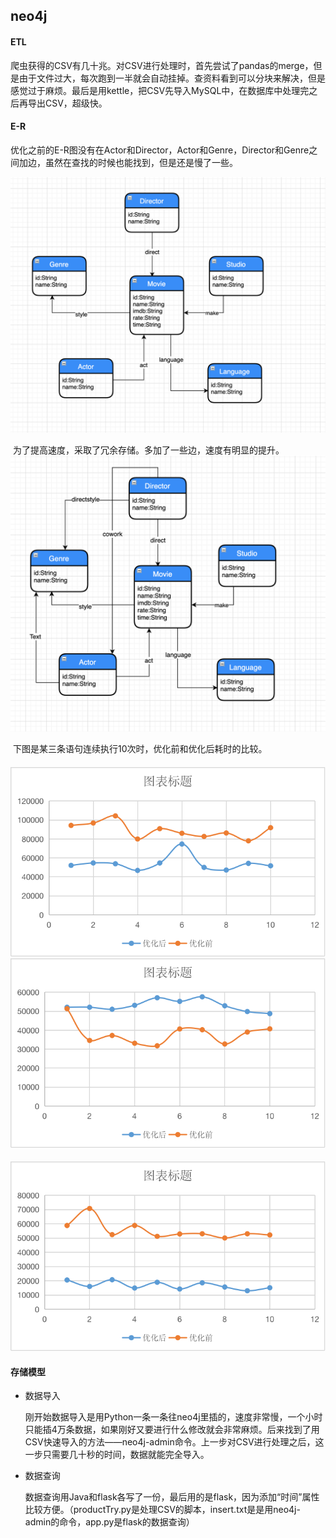 ## neo4j

#### ETL

​	爬虫获得的CSV有几十兆。对CSV进行处理时，首先尝试了pandas的merge，但是由于文件过大，每次跑到一半就会自动挂掉。查资料看到可以分块来解决，但是感觉过于麻烦。最后是用kettle，把CSV先导入MySQL中，在数据库中处理完之后再导出CSV，超级快。

#### E-R

​	优化之前的E-R图没有在Actor和Director，Actor和Genre，Director和Genre之间加边，虽然在查找的时候也能找到，但是还是慢了一些。

![before](readme.assets/before.png)	

​	为了提高速度，采取了冗余存储。多加了一些边，速度有明显的提升。![after](readme.assets/after-6972713.png)

​	下图是某三条语句连续执行10次时，优化前和优化后耗时的比较。

#### ![语句1](readme.assets/语句1.png)![语句2](readme.assets/语句2.png)

![语句3](readme.assets/语句3.png)

#### 存储模型

 - 数据导入

   ​	刚开始数据导入是用Python一条一条往neo4j里插的，速度非常慢，一个小时只能插4万条数据，如果刚好又要进行什么修改就会非常麻烦。后来找到了用CSV快速导入的方法——neo4j-admin命令。上一步对CSV进行处理之后，这一步只需要几十秒的时间，数据就能完全导入。

- 数据查询

  ​	数据查询用Java和flask各写了一份，最后用的是flask，因为添加“时间”属性比较方便。（productTry.py是处理CSV的脚本，insert.txt是是用neo4j-admin的命令，app.py是flask的数据查询）

#### 